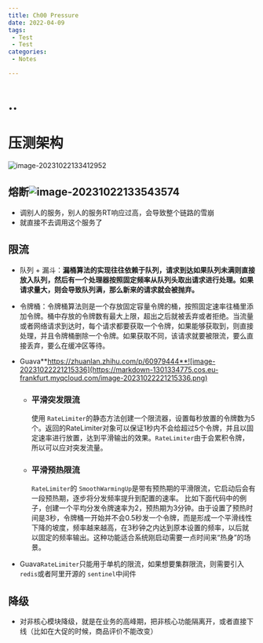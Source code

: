 ```yaml
---
title: Ch00 Pressure
date: 2022-04-09
tags:
 - Test
 - Test
categories:
 - Notes

---
```


# 



# ..

# 压测架构

![image-20231022133412952](https://markdown-1301334775.cos.eu-frankfurt.myqcloud.com/image-20231022133412952.png)



## 熔断![image-20231022133543574](https://markdown-1301334775.cos.eu-frankfurt.myqcloud.com/image-20231022133543574.png)

+ 调别人的服务，别人的服务RT响应过高，会导致整个链路的雪崩
+ 就直接不去调用这个服务了

## 限流

+ 队列 + 漏斗：**漏桶算法的实现往往依赖于队列，请求到达如果队列未满则直接放入队列，然后有一个处理器按照固定频率从队列头取出请求进行处理。如果请求量大，则会导致队列满，那么新来的请求就会被抛弃。**

+ 令牌桶：令牌桶算法则是一个存放固定容量令牌的桶，按照固定速率往桶里添加令牌。桶中存放的令牌数有最大上限，超出之后就被丢弃或者拒绝。当流量或者网络请求到达时，每个请求都要获取一个令牌，如果能够获取到，则直接处理，并且令牌桶删除一个令牌。如果获取不同，该请求就要被限流，要么直接丢弃，要么在缓冲区等待。

+ Guava**https://zhuanlan.zhihu.com/p/60979444**![image-20231022221215336](https://markdown-1301334775.cos.eu-frankfurt.myqcloud.com/image-20231022221215336.png)

  + ### 平滑突发限流

    使用 `RateLimiter`的静态方法创建一个限流器，设置每秒放置的令牌数为5个。返回的RateLimiter对象可以保证1秒内不会给超过5个令牌，并且以固定速率进行放置，达到平滑输出的效果。`RateLimiter`由于会累积令牌，所以可以应对突发流量。

  + ### 平滑预热限流

    `RateLimiter`的 `SmoothWarmingUp`是带有预热期的平滑限流，它启动后会有一段预热期，逐步将分发频率提升到配置的速率。 比如下面代码中的例子，创建一个平均分发令牌速率为2，预热期为3分钟。由于设置了预热时间是3秒，令牌桶一开始并不会0.5秒发一个令牌，而是形成一个平滑线性下降的坡度，频率越来越高，在3秒钟之内达到原本设置的频率，以后就以固定的频率输出。这种功能适合系统刚启动需要一点时间来“热身”的场景。

+ Guava`RateLimiter`只能用于单机的限流，如果想要集群限流，则需要引入 `redis`或者阿里开源的 `sentinel`中间件

## 降级

+ 对非核心模块降级，就是在业务的高峰期，把非核心功能隔离开，或者直接下线（比如在大促的时候，商品评价不能改变）

